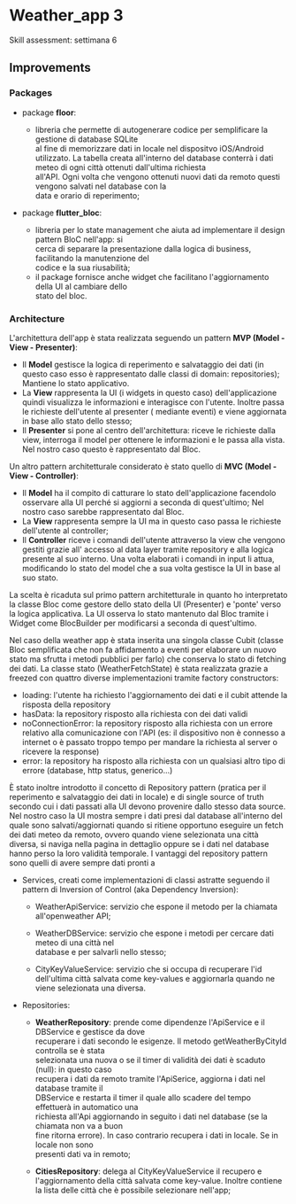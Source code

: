 # Weather_app 3

Skill assessment: settimana 6

## Improvements

### Packages

- package **floor**:
    - libreria che permette di autogenerare codice per semplificare la gestione di database SQLite  
      al fine di memorizzare dati in locale nel dispositvo iOS/Android utilizzato. La tabella creata 
      all'interno del database conterrà i dati meteo di ogni città ottenuti dall'ultima richiesta  
      all'API. Ogni volta che vengono ottenuti nuovi dati da remoto questi vengono salvati nel
      database con la  
      data e orario di reperimento;

- package **flutter_bloc**:
    - libreria per lo state management che aiuta ad implementare il design pattern BloC nell'app:
      si  
      cerca di separare la presentazione dalla logica di business, facilitando la manutenzione del  
      codice e la sua riusabilità;
    - il package fornisce anche widget che facilitano l'aggiornamento della UI al cambiare dello  
      stato del bloc.

### Architecture

L'architettura dell'app è stata realizzata seguendo un pattern **MVP (Model - View - Presenter)**:

- Il **Model** gestisce la logica di reperimento e salvataggio dei dati (in questo caso esso è
  rappresentato dalle classi di domain: repositories); Mantiene lo stato applicativo.
- La **View**  rappresenta la UI (i widgets in questo caso) dell'applicazione quindi visualizza le
  informazioni e interagisce con l'utente. Inoltre passa le richieste dell'utente al presenter (
  mediante eventi) e viene aggiornata in base allo stato dello stesso;
- Il **Presenter** si pone al centro dell'architettura: riceve le richieste dalla view, interroga il model per ottenere le informazioni e le passa alla vista. Nel nostro caso questo è rappresentato dal Bloc.

Un altro pattern architetturale considerato è stato quello di **MVC (Model - View - Controller)**:

- Il **Model** ha il compito di catturare lo stato dell'applicazione facendolo osservare alla UI perché si aggiorni a seconda di quest'ultimo; Nel nostro caso sarebbe rappresentato dal Bloc.
- La **View**  rappresenta sempre la UI ma in questo caso passa le richieste dell'utente al
  controller;
- Il **Controller** riceve i comandi dell'utente attraverso la view che vengono gestiti grazie all'
  accesso al data layer tramite repository e alla logica presente al suo interno. Una volta
  elaborati i comandi in input li attua, modificando lo stato del model che a sua volta gestisce la
  UI in base al suo stato.

La scelta è ricaduta sul primo pattern architetturale in quanto ho interpretato la classe Bloc come gestore dello stato della UI (Presenter) e 'ponte' verso la logica applicativa. La UI osserva lo stato mantenuto dal Bloc tramite i Widget come BlocBuilder per modificarsi a seconda di quest'ultimo.

Nel caso della weather app è stata inserita una singola classe Cubit (classe Bloc semplificata che
non fa affidamento a eventi per elaborare un nuovo stato ma sfrutta i metodi pubblici per farlo) che conserva
lo stato di fetching dei dati. La classe stato (WeatherFetchState) è stata realizzata grazie a
freezed con quattro diverse implementazioni tramite factory constructors:

- loading: l'utente ha richiesto l'aggiornamento dei dati e il cubit attende la risposta della
  repository
- hasData: la repository risposto alla richiesta con dei dati validi
- noConnectionError: la repository risposto alla richiesta con un errore relativo alla comunicazione con l'API (es:
  il dispositivo non è connesso a internet o è passato troppo tempo per mandare la richiesta al
  server o ricevere la response)
- error: la repository ha risposto alla richiesta con un qualsiasi altro tipo di errore (database, http status,
  generico...)

È stato inoltre introdotto il concetto di Repository pattern (pratica per il reperimento e
salvataggio dei dati in locale) e di single source of truth secondo cui i dati passati alla UI
devono provenire dallo stesso data source. Nel nostro caso la UI mostra sempre i dati presi dal
database all'interno del quale sono salvati/aggiornati quando si ritiene opportuno eseguire un fetch
dei dati meteo da remoto, ovvero quando viene selezionata una città diversa, si naviga nella pagina
in dettaglio oppure se i dati nel database hanno perso la loro validità temporale. I vantaggi del
repository pattern sono quelli di avere sempre dati pronti a

- Services, creati come implementazioni di classi astratte seguendo il pattern di Inversion of Control (aka Dependency Inversion):
    - WeatherApiService: servizio che espone il metodo per la chiamata all'openweather API;

    - WeatherDBService: servizio che espone i metodi per cercare dati meteo di una città nel  
      database e per salvarli nello stesso;

    - CityKeyValueService: servizio che si occupa di recuperare l'id dell'ultima città salvata come
      key-values e aggiornarla quando ne viene selezionata una diversa.

- Repositories:
    - **WeatherRepository**: prende come dipendenze l'ApiService e il DBService e gestisce da dove  
      recuperare i dati secondo le esigenze. Il metodo getWeatherByCityId controlla se è stata  
      selezionata una nuova o se il timer di validità dei dati è scaduto (null): in questo caso  
      recupera i dati da remoto tramite l'ApiSerice, aggiorna i dati nel database tramite il  
      DBService e restarta il timer il quale allo scadere del tempo effettuerà in automatico una  
      richiesta all'Api aggiornando in seguito i dati nel database (se la chiamata non va a buon  
      fine ritorna errore). In caso contrario recupera i dati in locale. Se in locale non sono  
      presenti dati va in remoto;

    - **CitiesRepository**: delega al CityKeyValueService il recupero e l'aggiornamento della città
      salvata come key-value. Inoltre contiene la lista delle città che è possibile selezionare
      nell'app;  
  
